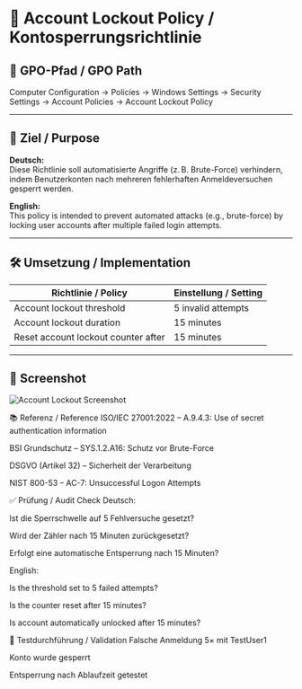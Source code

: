
# 🚫 Account Lockout Policy / Kontosperrungsrichtlinie

## 📌 GPO-Pfad / GPO Path
Computer Configuration → Policies → Windows Settings → Security Settings → Account Policies → Account Lockout Policy

---

## 🎯 Ziel / Purpose

**Deutsch:**  
Diese Richtlinie soll automatisierte Angriffe (z. B. Brute-Force) verhindern, indem Benutzerkonten nach mehreren fehlerhaften Anmeldeversuchen gesperrt werden.

**English:**  
This policy is intended to prevent automated attacks (e.g., brute-force) by locking user accounts after multiple failed login attempts.

---

## 🛠️ Umsetzung / Implementation

| Richtlinie / Policy                          | Einstellung / Setting    |
|----------------------------------------------|--------------------------|
| Account lockout threshold                    | 5 invalid attempts       |
| Account lockout duration                     | 15 minutes               |
| Reset account lockout counter after          | 15 minutes               |

---


## 📸 Screenshot

![Account Lockout Screenshot](./account_lockout_screenshot.PNG)


📚 Referenz / Reference
ISO/IEC 27001:2022 – A.9.4.3: Use of secret authentication information

BSI Grundschutz – SYS.1.2.A16: Schutz vor Brute-Force

DSGVO (Artikel 32) – Sicherheit der Verarbeitung

NIST 800-53 – AC-7: Unsuccessful Logon Attempts

✅ Prüfung / Audit Check
Deutsch:

Ist die Sperrschwelle auf 5 Fehlversuche gesetzt?

Wird der Zähler nach 15 Minuten zurückgesetzt?

Erfolgt eine automatische Entsperrung nach 15 Minuten?

English:

Is the threshold set to 5 failed attempts?

Is the counter reset after 15 minutes?

Is account automatically unlocked after 15 minutes?

🧪 Testdurchführung / Validation
Falsche Anmeldung 5× mit TestUser1

Konto wurde gesperrt

Entsperrung nach Ablaufzeit getestet
